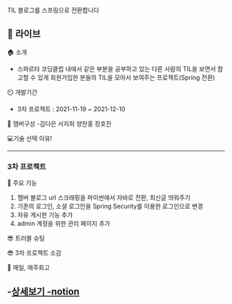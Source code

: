 TIL 블로그를 스프링으로 전환합니다

🔗 라이브
- 

🏠 소개 
- 스파르타 코딩클럽 내에서 같은 부분을 공부하고 있는 다른 사람의 TIL을 보면서 참고할 수 있게 회원가입한 분들의 TIL을 모아서 보여주는 프로젝트(Spring 전환)

⏲️ 개발기간
- 3차 프로젝트 : 2021-11-19 ~ 2021-12-10

🧙 맴버구성
-김다은 서지희 양찬홍 장호진


💻기술 선택 이유!  

---

### 3차 프로젝트

📌 주요 기능  

1. 멤버 블로그 url 스크래핑을 파이썬에서 자바로 전환, 최신글 띄워주기
2. 기존의 로그인, 소셜 로그인을 Spring Security를 이용한 로그인으로 변경
3. 자유 게시판 기능 추가
4. admin 계정을 위한 관리 페이지 추가




😎 트러블 슈팅  

😎 3차 프로젝트 소감  

📌 매일, 매주회고 

-[상세보기 -notion](https://www.notion.so/511-6fa7c25342d549cda5321849a9336844)
-
